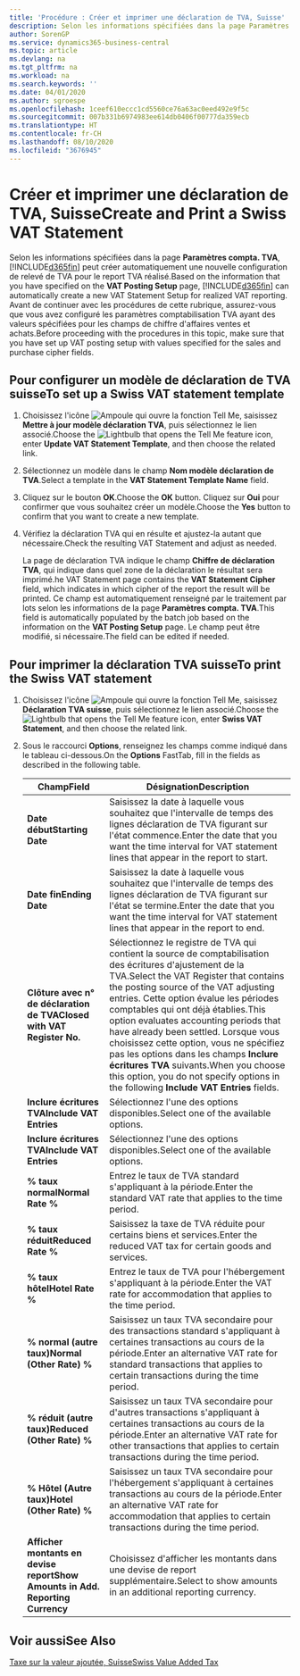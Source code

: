 ```yaml
---
title: 'Procédure : Créer et imprimer une déclaration de TVA, Suisse'
description: Selon les informations spécifiées dans la page Paramètres compta. TVA, Business Central peut créer automatiquement une nouvelle configuration de relevé de TVA pour le report TVA réalisé. Avant de continuer avec les procédures de cette rubrique, assurez-vous que vous avez configuré les paramètres comptabilisation TVA ayant des valeurs spécifiées pour les champs de chiffre d'affaires ventes et achats.
author: SorenGP
ms.service: dynamics365-business-central
ms.topic: article
ms.devlang: na
ms.tgt_pltfrm: na
ms.workload: na
ms.search.keywords: ''
ms.date: 04/01/2020
ms.author: sgroespe
ms.openlocfilehash: 1ceef610eccc1cd5560ce76a63ac0eed492e9f5c
ms.sourcegitcommit: 007b331b6974983ee614db0406f00777da359ecb
ms.translationtype: HT
ms.contentlocale: fr-CH
ms.lasthandoff: 08/10/2020
ms.locfileid: "3676945"
---
```

# <a name="create-and-print-a-swiss-vat-statement"></a><span data-ttu-id="fd1da-104">Créer et imprimer une déclaration de TVA, Suisse</span><span class="sxs-lookup"><span data-stu-id="fd1da-104">Create and Print a Swiss VAT Statement</span></span>
<span data-ttu-id="fd1da-105">Selon les informations spécifiées dans la page **Paramètres compta. TVA**, [!INCLUDE[d365fin](../../includes/d365fin_md.md)] peut créer automatiquement une nouvelle configuration de relevé de TVA pour le report TVA réalisé.</span><span class="sxs-lookup"><span data-stu-id="fd1da-105">Based on the information that you have specified on the **VAT Posting Setup** page, [!INCLUDE[d365fin](../../includes/d365fin_md.md)] can automatically create a new VAT Statement Setup for realized VAT reporting.</span></span> <span data-ttu-id="fd1da-106">Avant de continuer avec les procédures de cette rubrique, assurez-vous que vous avez configuré les paramètres comptabilisation TVA ayant des valeurs spécifiées pour les champs de chiffre d'affaires ventes et achats.</span><span class="sxs-lookup"><span data-stu-id="fd1da-106">Before proceeding with the procedures in this topic, make sure that you have set up VAT posting setup with values specified for the sales and purchase cipher fields.</span></span>  

## <a name="to-set-up-a-swiss-vat-statement-template"></a><span data-ttu-id="fd1da-107">Pour configurer un modèle de déclaration de TVA suisse</span><span class="sxs-lookup"><span data-stu-id="fd1da-107">To set up a Swiss VAT statement template</span></span>  

1.  <span data-ttu-id="fd1da-108">Choisissez l'icône ![Ampoule qui ouvre la fonction Tell Me](../../media/ui-search/search_small.png "Dites-moi ce que vous voulez faire"), saisissez **Mettre à jour modèle déclaration TVA**, puis sélectionnez le lien associé.</span><span class="sxs-lookup"><span data-stu-id="fd1da-108">Choose the ![Lightbulb that opens the Tell Me feature](../../media/ui-search/search_small.png "Tell me what you want to do") icon, enter **Update VAT Statement Template**, and then choose the related link.</span></span>  
2.  <span data-ttu-id="fd1da-109">Sélectionnez un modèle dans le champ **Nom modèle déclaration de TVA**.</span><span class="sxs-lookup"><span data-stu-id="fd1da-109">Select a template in the **VAT Statement Template Name** field.</span></span>
3.  <span data-ttu-id="fd1da-110">Cliquez sur le bouton **OK**.</span><span class="sxs-lookup"><span data-stu-id="fd1da-110">Choose the **OK** button.</span></span> <span data-ttu-id="fd1da-111">Cliquez sur **Oui** pour confirmer que vous souhaitez créer un modèle.</span><span class="sxs-lookup"><span data-stu-id="fd1da-111">Choose the **Yes** button to confirm that you want to create a new template.</span></span>  
4.  <span data-ttu-id="fd1da-112">Vérifiez la déclaration TVA qui en résulte et ajustez-la autant que nécessaire.</span><span class="sxs-lookup"><span data-stu-id="fd1da-112">Check the resulting VAT Statement and adjust as needed.</span></span>  

     <span data-ttu-id="fd1da-113">La page de déclaration TVA indique le champ **Chiffre de déclaration TVA**, qui indique dans quel zone de la déclaration le résultat sera imprimé.</span><span class="sxs-lookup"><span data-stu-id="fd1da-113">he VAT Statement page contains the **VAT Statement Cipher** field, which indicates in which cipher of the report the result will be printed.</span></span> <span data-ttu-id="fd1da-114">Ce champ est automatiquement renseigné par le traitement par lots selon les informations de la page **Paramètres compta. TVA**.</span><span class="sxs-lookup"><span data-stu-id="fd1da-114">This field is automatically populated by the batch job based on the information on the **VAT Posting Setup** page.</span></span> <span data-ttu-id="fd1da-115">Le champ peut être modifié, si nécessaire.</span><span class="sxs-lookup"><span data-stu-id="fd1da-115">The field can be edited if needed.</span></span>  

## <a name="to-print-the-swiss-vat-statement"></a><span data-ttu-id="fd1da-116">Pour imprimer la déclaration TVA suisse</span><span class="sxs-lookup"><span data-stu-id="fd1da-116">To print the Swiss VAT statement</span></span>  

1.  <span data-ttu-id="fd1da-117">Choisissez l'icône ![Ampoule qui ouvre la fonction Tell Me](../../media/ui-search/search_small.png "Dites-moi ce que vous voulez faire"), saisissez **Déclaration TVA suisse**, puis sélectionnez le lien associé.</span><span class="sxs-lookup"><span data-stu-id="fd1da-117">Choose the ![Lightbulb that opens the Tell Me feature](../../media/ui-search/search_small.png "Tell me what you want to do") icon, enter **Swiss VAT Statement**, and then choose the related link.</span></span>  
2.  <span data-ttu-id="fd1da-118">Sous le raccourci **Options**, renseignez les champs comme indiqué dans le tableau ci-dessous.</span><span class="sxs-lookup"><span data-stu-id="fd1da-118">On the **Options** FastTab, fill in the fields as described in the following table.</span></span>  

    |<span data-ttu-id="fd1da-119">Champ</span><span class="sxs-lookup"><span data-stu-id="fd1da-119">Field</span></span>|<span data-ttu-id="fd1da-120">Désignation</span><span class="sxs-lookup"><span data-stu-id="fd1da-120">Description</span></span>|  
    |---------------------------------|---------------------------------------|  
    |<span data-ttu-id="fd1da-121">**Date début**</span><span class="sxs-lookup"><span data-stu-id="fd1da-121">**Starting Date**</span></span>|<span data-ttu-id="fd1da-122">Saisissez la date à laquelle vous souhaitez que l'intervalle de temps des lignes déclaration de TVA figurant sur l'état commence.</span><span class="sxs-lookup"><span data-stu-id="fd1da-122">Enter the date that you want the time interval for VAT statement lines that appear in the report to start.</span></span>|  
    |<span data-ttu-id="fd1da-123">**Date fin**</span><span class="sxs-lookup"><span data-stu-id="fd1da-123">**Ending Date**</span></span>|<span data-ttu-id="fd1da-124">Saisissez la date à laquelle vous souhaitez que l'intervalle de temps des lignes déclaration de TVA figurant sur l'état se termine.</span><span class="sxs-lookup"><span data-stu-id="fd1da-124">Enter the date that you want the time interval for VAT statement lines that appear in the report to end.</span></span>|  
    |<span data-ttu-id="fd1da-125">**Clôture avec n° de déclaration de TVA**</span><span class="sxs-lookup"><span data-stu-id="fd1da-125">**Closed with VAT Register No.**</span></span>|<span data-ttu-id="fd1da-126">Sélectionnez le registre de TVA qui contient la source de comptabilisation des écritures d'ajustement de la TVA.</span><span class="sxs-lookup"><span data-stu-id="fd1da-126">Select the VAT Register that contains the posting source of the VAT adjusting entries.</span></span> <span data-ttu-id="fd1da-127">Cette option évalue les périodes comptables qui ont déjà établies.</span><span class="sxs-lookup"><span data-stu-id="fd1da-127">This option evaluates accounting periods that have already been settled.</span></span> <span data-ttu-id="fd1da-128">Lorsque vous choisissez cette option, vous ne spécifiez pas les options dans les champs **Inclure écritures TVA** suivants.</span><span class="sxs-lookup"><span data-stu-id="fd1da-128">When you choose this option, you do not specify options in the following **Include VAT Entries** fields.</span></span>|  
    |<span data-ttu-id="fd1da-129">**Inclure écritures TVA**</span><span class="sxs-lookup"><span data-stu-id="fd1da-129">**Include VAT Entries**</span></span>|<span data-ttu-id="fd1da-130">Sélectionnez l'une des options disponibles.</span><span class="sxs-lookup"><span data-stu-id="fd1da-130">Select one of the available options.</span></span>|  
    |<span data-ttu-id="fd1da-131">**Inclure écritures TVA**</span><span class="sxs-lookup"><span data-stu-id="fd1da-131">**Include VAT Entries**</span></span>|<span data-ttu-id="fd1da-132">Sélectionnez l'une des options disponibles.</span><span class="sxs-lookup"><span data-stu-id="fd1da-132">Select one of the available options.</span></span>|  
    |<span data-ttu-id="fd1da-133">**% taux normal**</span><span class="sxs-lookup"><span data-stu-id="fd1da-133">**Normal Rate %**</span></span>|<span data-ttu-id="fd1da-134">Entrez le taux de TVA standard s'appliquant à la période.</span><span class="sxs-lookup"><span data-stu-id="fd1da-134">Enter the standard VAT rate that applies to the time period.</span></span>|  
    |<span data-ttu-id="fd1da-135">**% taux réduit**</span><span class="sxs-lookup"><span data-stu-id="fd1da-135">**Reduced Rate %**</span></span>|<span data-ttu-id="fd1da-136">Saisissez la taxe de TVA réduite pour certains biens et services.</span><span class="sxs-lookup"><span data-stu-id="fd1da-136">Enter the reduced VAT tax for certain goods and services.</span></span>|  
    |<span data-ttu-id="fd1da-137">**% taux hôtel**</span><span class="sxs-lookup"><span data-stu-id="fd1da-137">**Hotel Rate %**</span></span>|<span data-ttu-id="fd1da-138">Entrez le taux de TVA pour l'hébergement s'appliquant à la période.</span><span class="sxs-lookup"><span data-stu-id="fd1da-138">Enter the VAT rate for accommodation that applies to the time period.</span></span>|  
    |<span data-ttu-id="fd1da-139">**% normal (autre taux)**</span><span class="sxs-lookup"><span data-stu-id="fd1da-139">**Normal (Other Rate) %**</span></span>|<span data-ttu-id="fd1da-140">Saisissez un taux TVA secondaire pour des transactions standard s'appliquant à certaines transactions au cours de la période.</span><span class="sxs-lookup"><span data-stu-id="fd1da-140">Enter an alternative VAT rate for standard transactions that applies to certain transactions during the time period.</span></span>|  
    |<span data-ttu-id="fd1da-141">**% réduit (autre taux)**</span><span class="sxs-lookup"><span data-stu-id="fd1da-141">**Reduced (Other Rate) %**</span></span>|<span data-ttu-id="fd1da-142">Saisissez un taux TVA secondaire pour d'autres transactions s'appliquant à certaines transactions au cours de la période.</span><span class="sxs-lookup"><span data-stu-id="fd1da-142">Enter an alternative VAT rate for other transactions that applies to certain transactions during the time period.</span></span>|  
    |<span data-ttu-id="fd1da-143">**% Hôtel (Autre taux)**</span><span class="sxs-lookup"><span data-stu-id="fd1da-143">**Hotel (Other Rate) %**</span></span>|<span data-ttu-id="fd1da-144">Saisissez un taux TVA secondaire pour l'hébergement s'appliquant à certaines transactions au cours de la période.</span><span class="sxs-lookup"><span data-stu-id="fd1da-144">Enter an alternative VAT rate for accommodation that applies to certain transactions during the time period.</span></span>|  
    |<span data-ttu-id="fd1da-145">**Afficher montants en devise report**</span><span class="sxs-lookup"><span data-stu-id="fd1da-145">**Show Amounts in Add. Reporting Currency**</span></span>|<span data-ttu-id="fd1da-146">Choisissez d'afficher les montants dans une devise de report supplémentaire.</span><span class="sxs-lookup"><span data-stu-id="fd1da-146">Select to show amounts in an additional reporting currency.</span></span>|  

## <a name="see-also"></a><span data-ttu-id="fd1da-147">Voir aussi</span><span class="sxs-lookup"><span data-stu-id="fd1da-147">See Also</span></span>  
 [<span data-ttu-id="fd1da-148">Taxe sur la valeur ajoutée, Suisse</span><span class="sxs-lookup"><span data-stu-id="fd1da-148">Swiss Value Added Tax</span></span>](swiss-value-added-tax.md)
